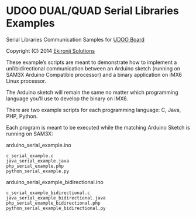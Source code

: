 UDOO DUAL/QUAD Serial Libraries Examples
==========


Serial Libraries Communication Samples for [UDOO Board](http://www.udoo.org)

Copyright (C) 2014 [Ekironji Solutions](mailto:ekironjisolutions@gmail.com)

These example’s scripts are meant to demonstrate how to implement a uni\bidirectional communication between an Arduino sketch (running on SAM3X Arduino Compatible processor) and a binary application on iMX6 Linux processor.

The Arduino sketch will remain the same no matter which programming language you’ll use to develop the binary on iMX6.

There are two example scripts for each programming language: C, Java, PHP, Python.

Each program is meant to be executed while the matching Arduino Sketch is running on SAM3X:

arduino_serial_example.ino

    c_serial_example.c
    java_serial_example.java
    php_serial_example.php
    python_serial_example.py


arduino_serial_example_bidirectional.ino

    c_serial_example_bidirectional.c
    java_serial_example_bidirectional.java
    php_serial_example_bidirectional.php
    python_serial_example_bidirectional.py
